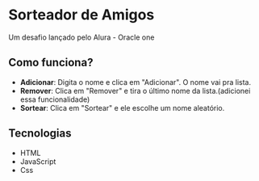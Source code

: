 # Sorteador de Amigos

Um desafio lançado pelo Alura - Oracle one

## Como funciona?

- **Adicionar**: Digita o nome e clica em "Adicionar". O nome vai pra lista.
- **Remover**: Clica em "Remover" e tira o último nome da lista.(adicionei essa funcionalidade)
- **Sortear**: Clica em "Sortear" e ele escolhe um nome aleatório.

## Tecnologias

- HTML
- JavaScript
- Css
